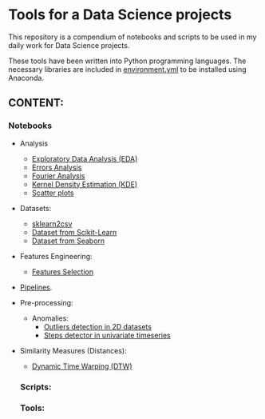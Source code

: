# Tools for a Data Science projects

This repository is a compendium of notebooks and scripts to be used in my daily work for Data Science projects.

These tools have been written into Python programming languages. The necessary libraries are included in [environment.yml](https://github.com/jmquintana79/tools_mlproj/blob/master/environment.yml) to be installed using Anaconda.

## CONTENT:

### Notebooks

- Analysis
  - [Exploratory Data Analysis (EDA)](https://github.com/jmquintana79/tools_mlproj/tree/master/notebooks/analysis/EDA)
  - [Errors Analysis](https://github.com/jmquintana79/tools_mlproj/tree/master/notebooks/analysis/errors)
  - [Fourier Analysis](https://github.com/jmquintana79/tools_mlproj/tree/master/notebooks/analysis/fourier)
  - [Kernel Density Estimation (KDE)](https://github.com/jmquintana79/utilsDS/tree/master/notebooks/analysis/KDE)
  - [Scatter plots](https://github.com/jmquintana79/utilsDS/tree/master/notebooks/analysis/scatter_plots)
- Datasets: 
  - [sklearn2csv](https://github.com/jmquintana79/tools_mlproj/blob/master/notebooks/datasets/notebook-dataset-sklearn2csv.ipynb)
  - [Dataset from Scikit-Learn](https://github.com/jmquintana79/utilsDS/blob/master/notebooks/datasets/datasets-scikit_learn.ipynb)
  - [Dataset from Seaborn](https://github.com/jmquintana79/utilsDS/blob/master/notebooks/datasets/datasets-seaborn.ipynb)
- Features Engineering:
  - [Features Selection](https://github.com/jmquintana79/tools_mlproj/tree/master/notebooks/feature_engineering/selection)
- [Pipelines](https://github.com/jmquintana79/tools_mlproj/tree/master/notebooks/pipelines).
- Pre-processing:
  - Anomalies:
    - [Outliers detection in 2D datasets](https://github.com/jmquintana79/tools_mlproj/blob/master/notebooks/preprocessing/anomalies/notebook-outliers_detection-2D.ipynb)
    - [Steps detector in univariate timeseries](https://github.com/jmquintana79/tools_mlproj/blob/master/notebooks/preprocessing/anomalies/notebook-steps_detection.ipynb)
- Similarity Measures (Distances):
  - [Dynamic Time Warping (DTW)](https://github.com/jmquintana79/tools_mlproj/blob/master/notebooks/similarity/notebook-similarity_distance-Dynamic_Time_Warping-check.ipynb)

  ### Scripts:


  ### Tools:

